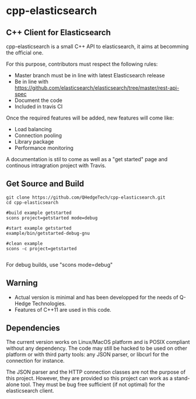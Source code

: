 cpp-elasticsearch
=================

C++ Client for Elasticsearch
----------------------------

cpp-elasticsearch is a small C++ API to elasticsearch, it aims at becomming the official one. 

For this purpose, contributors must respect the following rules:
- Master branch must be in line with latest Elasticsearch release
- Be in line with https://github.com/elasticsearch/elasticsearch/tree/master/rest-api-spec
- Document the code
- Included in travis CI

Once the required features will be added, new features will come like:
- Load balancing
- Connection pooling
- Library package
- Performance monitoring

A documentation is stil to come as well as a "get started" page and continous intragration project with Travis.

## Get Source and Build ##

```
git clone https://github.com/QHedgeTech/cpp-elasticsearch.git
cd cpp-elasticsearch

#build example getstarted
scons project=getstarted mode=debug

#start example getstarted
example/bin/getstarted-debug-gnu

#clean example
scons -c project=getstarted


```
For debug builds, use "scons mode=debug"

Warning
-------

- Actual version is minimal and has been developped for the needs of Q-Hedge Technologies.
- Features of C++11 are used in this code.

Dependencies
------------

The current version works on Linux/MacOS platform and is POSIX compliant without any dependency. The code may still be hacked to be used on other platform or with third party tools: any JSON parser, or libcurl for the connection for instance.

The JSON parser and the HTTP connection classes are not the purpose of this project. However, they are provided so this project can work as a stand-alone tool. They must be bug free  sufficient (if not optimal) for the elasticsearch client.
